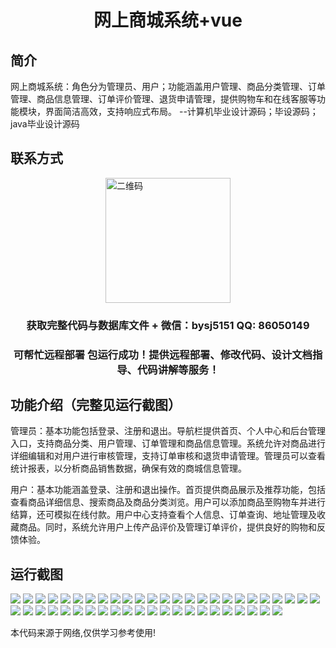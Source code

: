 <p><h1 align="center">网上商城系统+vue</h1></p>

## 简介
网上商城系统：角色分为管理员、用户；功能涵盖用户管理、商品分类管理、订单管理、商品信息管理、订单评价管理、退货申请管理，提供购物车和在线客服等功能模块，界面简洁高效，支持响应式布局。    --计算机毕业设计源码；毕设源码；java毕业设计源码


## 联系方式
<img src="https://bs-1329754181.cos.ap-shanghai.myqcloud.com/wx.jpg" alt="二维码" style="display: block; margin: 0 auto;" width="200px">
<p><h3 align="center">获取完整代码与数据库文件 + 微信：bysj5151 QQ: 86050149</h3></p>
<p><h3 align="center">可帮忙远程部署 包运行成功！提供远程部署、修改代码、设计文档指导、代码讲解等服务！</h3></p>

## 功能介绍（完整见运行截图）
管理员：基本功能包括登录、注册和退出。导航栏提供首页、个人中心和后台管理入口，支持商品分类、用户管理、订单管理和商品信息管理。系统允许对商品进行详细编辑和对用户进行审核管理，支持订单审核和退货申请管理。管理员可以查看统计报表，以分析商品销售数据，确保有效的商城信息管理。

用户：基本功能涵盖登录、注册和退出操作。首页提供商品展示及推荐功能，包括查看商品详细信息、搜索商品及商品分类浏览。用户可以添加商品至购物车并进行结算，还可模拟在线付款。用户中心支持查看个人信息、订单查询、地址管理及收藏商品。同时，系统允许用户上传产品评价及管理订单评价，提供良好的购物和反馈体验。


## 运行截图
![](https://bs-1329754181.cos.ap-shanghai.myqcloud.com/ssm/OnlineShoppingMallSystem/img/001.jpg)
![](https://bs-1329754181.cos.ap-shanghai.myqcloud.com/ssm/OnlineShoppingMallSystem/img/002.jpg)
![](https://bs-1329754181.cos.ap-shanghai.myqcloud.com/ssm/OnlineShoppingMallSystem/img/003.jpg)
![](https://bs-1329754181.cos.ap-shanghai.myqcloud.com/ssm/OnlineShoppingMallSystem/img/004.jpg)
![](https://bs-1329754181.cos.ap-shanghai.myqcloud.com/ssm/OnlineShoppingMallSystem/img/005.jpg)
![](https://bs-1329754181.cos.ap-shanghai.myqcloud.com/ssm/OnlineShoppingMallSystem/img/006.jpg)
![](https://bs-1329754181.cos.ap-shanghai.myqcloud.com/ssm/OnlineShoppingMallSystem/img/007.jpg)
![](https://bs-1329754181.cos.ap-shanghai.myqcloud.com/ssm/OnlineShoppingMallSystem/img/008.jpg)
![](https://bs-1329754181.cos.ap-shanghai.myqcloud.com/ssm/OnlineShoppingMallSystem/img/009.jpg)
![](https://bs-1329754181.cos.ap-shanghai.myqcloud.com/ssm/OnlineShoppingMallSystem/img/010.jpg)
![](https://bs-1329754181.cos.ap-shanghai.myqcloud.com/ssm/OnlineShoppingMallSystem/img/011.jpg)
![](https://bs-1329754181.cos.ap-shanghai.myqcloud.com/ssm/OnlineShoppingMallSystem/img/012.jpg)
![](https://bs-1329754181.cos.ap-shanghai.myqcloud.com/ssm/OnlineShoppingMallSystem/img/013.jpg)
![](https://bs-1329754181.cos.ap-shanghai.myqcloud.com/ssm/OnlineShoppingMallSystem/img/014.jpg)
![](https://bs-1329754181.cos.ap-shanghai.myqcloud.com/ssm/OnlineShoppingMallSystem/img/015.jpg)
![](https://bs-1329754181.cos.ap-shanghai.myqcloud.com/ssm/OnlineShoppingMallSystem/img/016.jpg)
![](https://bs-1329754181.cos.ap-shanghai.myqcloud.com/ssm/OnlineShoppingMallSystem/img/017.jpg)
![](https://bs-1329754181.cos.ap-shanghai.myqcloud.com/ssm/OnlineShoppingMallSystem/img/018.jpg)
![](https://bs-1329754181.cos.ap-shanghai.myqcloud.com/ssm/OnlineShoppingMallSystem/img/019.jpg)
![](https://bs-1329754181.cos.ap-shanghai.myqcloud.com/ssm/OnlineShoppingMallSystem/img/020.jpg)
![](https://bs-1329754181.cos.ap-shanghai.myqcloud.com/ssm/OnlineShoppingMallSystem/img/021.jpg)
![](https://bs-1329754181.cos.ap-shanghai.myqcloud.com/ssm/OnlineShoppingMallSystem/img/022.jpg)
![](https://bs-1329754181.cos.ap-shanghai.myqcloud.com/ssm/OnlineShoppingMallSystem/img/023.jpg)
![](https://bs-1329754181.cos.ap-shanghai.myqcloud.com/ssm/OnlineShoppingMallSystem/img/024.jpg)
![](https://bs-1329754181.cos.ap-shanghai.myqcloud.com/ssm/OnlineShoppingMallSystem/img/025.jpg)
![](https://bs-1329754181.cos.ap-shanghai.myqcloud.com/ssm/OnlineShoppingMallSystem/img/026.jpg)
![](https://bs-1329754181.cos.ap-shanghai.myqcloud.com/ssm/OnlineShoppingMallSystem/img/027.jpg)
![](https://bs-1329754181.cos.ap-shanghai.myqcloud.com/ssm/OnlineShoppingMallSystem/img/028.jpg)
![](https://bs-1329754181.cos.ap-shanghai.myqcloud.com/ssm/OnlineShoppingMallSystem/img/029.jpg)
![](https://bs-1329754181.cos.ap-shanghai.myqcloud.com/ssm/OnlineShoppingMallSystem/img/030.jpg)
![](https://bs-1329754181.cos.ap-shanghai.myqcloud.com/ssm/OnlineShoppingMallSystem/img/031.jpg)
![](https://bs-1329754181.cos.ap-shanghai.myqcloud.com/ssm/OnlineShoppingMallSystem/img/032.jpg)
![](https://bs-1329754181.cos.ap-shanghai.myqcloud.com/ssm/OnlineShoppingMallSystem/img/033.jpg)
![](https://bs-1329754181.cos.ap-shanghai.myqcloud.com/ssm/OnlineShoppingMallSystem/img/034.jpg)
![](https://bs-1329754181.cos.ap-shanghai.myqcloud.com/ssm/OnlineShoppingMallSystem/img/035.jpg)
![](https://bs-1329754181.cos.ap-shanghai.myqcloud.com/ssm/OnlineShoppingMallSystem/img/036.jpg)
![](https://bs-1329754181.cos.ap-shanghai.myqcloud.com/ssm/OnlineShoppingMallSystem/img/037.jpg)
![](https://bs-1329754181.cos.ap-shanghai.myqcloud.com/ssm/OnlineShoppingMallSystem/img/038.jpg)
![](https://bs-1329754181.cos.ap-shanghai.myqcloud.com/ssm/OnlineShoppingMallSystem/img/039.jpg)
![](https://bs-1329754181.cos.ap-shanghai.myqcloud.com/ssm/OnlineShoppingMallSystem/img/040.jpg)
![](https://bs-1329754181.cos.ap-shanghai.myqcloud.com/ssm/OnlineShoppingMallSystem/img/041.jpg)
![](https://bs-1329754181.cos.ap-shanghai.myqcloud.com/ssm/OnlineShoppingMallSystem/img/042.jpg)
![](https://bs-1329754181.cos.ap-shanghai.myqcloud.com/ssm/OnlineShoppingMallSystem/img/043.jpg)
![](https://bs-1329754181.cos.ap-shanghai.myqcloud.com/ssm/OnlineShoppingMallSystem/img/044.jpg)
![](https://bs-1329754181.cos.ap-shanghai.myqcloud.com/ssm/OnlineShoppingMallSystem/img/045.jpg)
![](https://bs-1329754181.cos.ap-shanghai.myqcloud.com/ssm/OnlineShoppingMallSystem/img/046.jpg)
![](https://bs-1329754181.cos.ap-shanghai.myqcloud.com/ssm/OnlineShoppingMallSystem/img/047.jpg)

<p>本代码来源于网络,仅供学习参考使用!</p>
